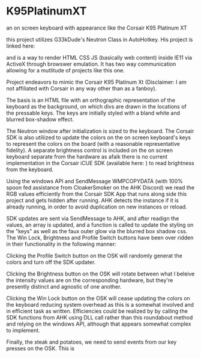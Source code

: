 # K95PlatinumXT
an on screen keyboard with appearance like the Corsair K95 Platinum XT

this project utilizes G33kDude's Neutron Class in AutoHotkey.  His project is linked here:

and is a way to render HTML CSS JS (basically web content) inside IE11 via ActiveX through browswer emulation.  It has two way communication allowing for a mutlitude of projects like this one.  

Project endeavors to mimic the Corsair K95 Platinum Xt (Disclaimer: I am not affiliated with Corsair in any way other than as a fanboy).

The basis is an HTML file with an orthographic representation of the keyboard as the background, on which divs are drawn in the locations of the pressable keys.  The keys are initially styled with a bland white and blurred box-shadow effect.

The Neutron window after initialization is sized to the keyboard.  The Corsair SDK is also utiliized to update the colors on the on screen keyboard's keys to represent the colors on the board (with a reasonable representative fidelity).  A separate brightness control is included on the on screen keyboard separate from the hardware as afaik there is no current implementation in the Corsair iCUE SDK (available here:  ) to read brightness from the keyboard.

Using the windows API and SendMessage WMPCOPYDATA (with 100% spoon fed assistance from CloakerSmoker on the AHK Discord) we read the RGB values efficiently from the Corsair SDK App that runs along side this project and gets hidden after running.  AHK detects the instance if it is already running, in order to avoid duplication on new instances or reload.

SDK updates are sent via SendMessage to AHK, and after readign the values, an array is updated, and a function is called to update the styling on the "keys" as well as the faux outer glow via the blurred box shadow css.  The Win Lock, Brightness and Profile Switch buttons have been over ridden in their functionality in the following manner:

Clicking the Profile Switch button on the OSK will randomly generat the colors and turn off the SDK updater.  

Clicking the Brightness button on the OSK will rotate between what I beleive the intensity values are on the corresponding hardware, but they're presently distinct and agnostic of one another.

Clicking the Win Lock button on the OSK will cease updating the colors on the keyboard reducing system overhead as this is a somewhat involved and in efficient task as written.  Efficiencies could be realized by by calling the SDK functions from AHK using DLL call rather than this roundabout method and relying on the windows API, although that appears somewhat complex to implement.

Finally, the steak and potatoes, we need to send events from our key presses on the OSK.  This is 

